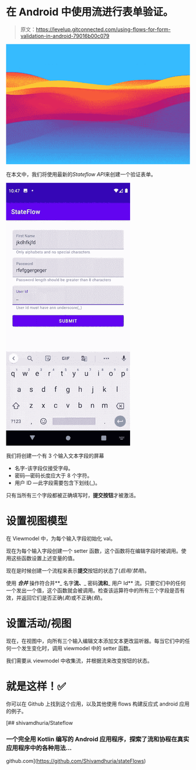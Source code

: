 # 在 Android 中使用流进行表单验证。

> 原文：<https://levelup.gitconnected.com/using-flows-for-form-validation-in-android-79016b00c079>

![](img/3dc6f8ce16b39357a9b569bfe8d95080.png)

在本文中，我们将使用最新的*Stateflow API*来创建一个验证表单。

![](img/e139916b7c2f9e68c51639bfb1341e9d.png)

我们将创建一个有 3 个输入文本字段的屏幕

*   名字-该字段仅接受字母。
*   密码—密码长度应大于 8 个字符。
*   用户 ID —此字段需要包含下划线(_)。

只有当所有三个字段都被正确填写时，**提交按钮**才被激活。

# 设置视图模型

在 Viewmodel 中，为每个输入字段初始化 val。

现在为每个输入字段创建一个 setter 函数，这个函数将在编辑字段时被调用。使用这些函数设置上述变量的值。

现在是时候创建一个流程来表示**提交**按钮的状态了(*启用/禁用*)。

使用 ***合并*** 操作符合并**_ 名字**流、**_ 密码**流和**_ 用户 Id** 流。只要它们中的任何一个发出一个值，这个函数就会被调用。检查该运算符中的所有三个字段是否有效，并返回它们是否正确(*真*)或不正确(*假*)。

# **设置活动/视图**

现在，在视图中，向所有三个输入编辑文本添加文本更改监听器。每当它们中的任何一个发生变化时，调用 viewmodel 中的 setter 函数。

我们需要从 viewmodel 中收集流，并根据流来改变按钮的状态。

# **就是这样！✅**

你可以在 Github 上找到这个应用，以及其他使用 flows 构建反应式 android 应用的例子。

[](https://github.com/Shivamdhuria/stateFlows) [## shivamdhuria/Stateflow

### 一个完全用 Kotlin 编写的 Android 应用程序，探索了流和协程在真实应用程序中的各种用法…

github.com](https://github.com/Shivamdhuria/stateFlows)